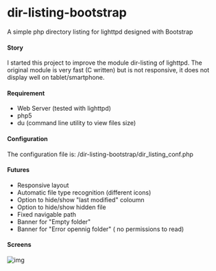 dir-listing-bootstrap
=====================

A simple php directory listing for lighttpd designed with Bootstrap


#### Story

I started this project to improve the module dir-listing of lighttpd. The original module is very fast (C written) but is not responsive, it does not display well on tablet/smartphone.

#### Requirement

- Web Server (tested with lighttpd)
- php5
- du (command line utility to view files size)

#### Configuration

The configuration file is:
/dir-listing-bootstrap/dir_listing_conf.php

#### Futures

- Responsive layout
- Automatic file type recognition (different icons)
- Option to hide/show "last modified" coloumn
- Option to hide/show hidden file
- Fixed navigable path
- Banner for "Empty folder"
- Banner for "Error opennig folder" ( no permissions to read)

#### Screens

![img](http://img834.imageshack.us/img834/6636/gcyx.png)
